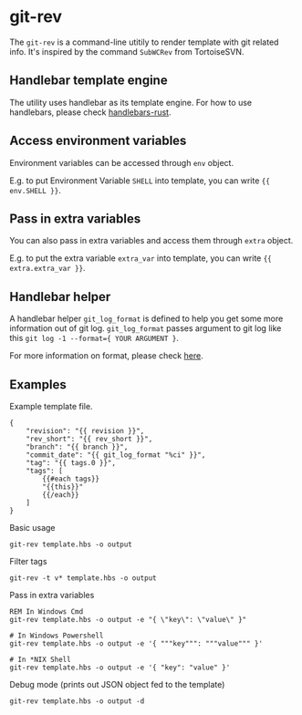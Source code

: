 git-rev
=======

The `git-rev` is a command-line utitily to render template with git related info. It's inspired by the command `SubWCRev` from TortoiseSVN.

Handlebar template engine
--------------------------
The utility uses handlebar as its template engine. For how to use handlebars, please check [handlebars-rust](https://github.com/sunng87/handlebars-rust).

Access environment variables
----------------------------
Environment variables can be accessed through `env` object.

E.g. to put Environment Variable `SHELL` into template, you can write `{{ env.SHELL }}`.

Pass in extra variables
-----------------------
You can also pass in extra variables and access them through `extra` object.

E.g. to put the extra variable `extra_var` into template, you can write `{{ extra.extra_var }}`.

Handlebar helper
-----------------
A handlebar helper `git_log_format` is defined to help you get some more information out of git log.
`git_log_format` passes argument to git log like this `git log -1 --format={ YOUR ARGUMENT }`. 

For more information on format, please check [here](https://git-scm.com/docs/pretty-formats).

Examples
--------

Example template file.

```
{
    "revision": "{{ revision }}",
    "rev_short": "{{ rev_short }}",
    "branch": "{{ branch }}",
    "commit_date": "{{ git_log_format "%ci" }}",
    "tag": "{{ tags.0 }}",
    "tags": [
        {{#each tags}}
        "{{this}}"
        {{/each}}
    ]
}
```

Basic usage
```
git-rev template.hbs -o output 
```

Filter tags
```
git-rev -t v* template.hbs -o output
```

Pass in extra variables
```
REM In Windows Cmd
git-rev template.hbs -o output -e "{ \"key\": \"value\" }"
```
```
# In Windows Powershell
git-rev template.hbs -o output -e '{ """key""": """value""" }'
```
```
# In *NIX Shell
git-rev template.hbs -o output -e '{ "key": "value" }'
```

Debug mode (prints out JSON object fed to the template)
```
git-rev template.hbs -o output -d
```
